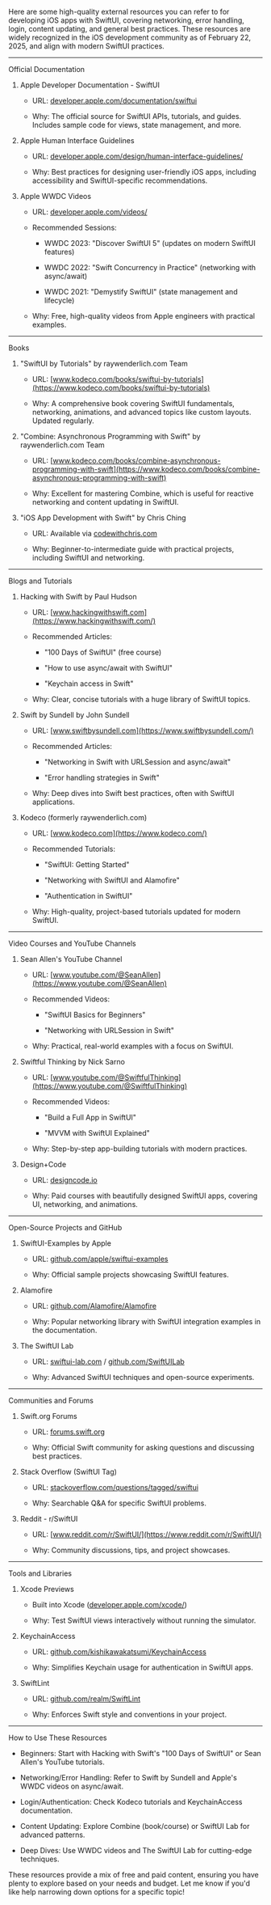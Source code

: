 Here are some high-quality external resources you can refer to for developing iOS apps with SwiftUI, covering networking, error handling, login, content updating, and general best practices. These resources are widely recognized in the iOS development community as of February 22, 2025, and align with modern SwiftUI practices.

* * * * *

Official Documentation

1.  Apple Developer Documentation - SwiftUI

    -   URL: [developer.apple.com/documentation/swiftui](https://developer.apple.com/documentation/swiftui)

    -   Why: The official source for SwiftUI APIs, tutorials, and guides. Includes sample code for views, state management, and more.

2.  Apple Human Interface Guidelines

    -   URL: [developer.apple.com/design/human-interface-guidelines/](https://developer.apple.com/design/human-interface-guidelines/)

    -   Why: Best practices for designing user-friendly iOS apps, including accessibility and SwiftUI-specific recommendations.

3.  Apple WWDC Videos

    -   URL: [developer.apple.com/videos/](https://developer.apple.com/videos/)

    -   Recommended Sessions:

        -   WWDC 2023: "Discover SwiftUI 5" (updates on modern SwiftUI features)

        -   WWDC 2022: "Swift Concurrency in Practice" (networking with async/await)

        -   WWDC 2021: "Demystify SwiftUI" (state management and lifecycle)

    -   Why: Free, high-quality videos from Apple engineers with practical examples.

* * * * *

Books

1.  "SwiftUI by Tutorials" by raywenderlich.com Team

    -   URL: [www.kodeco.com/books/swiftui-by-tutorials](https://www.kodeco.com/books/swiftui-by-tutorials)

    -   Why: A comprehensive book covering SwiftUI fundamentals, networking, animations, and advanced topics like custom layouts. Updated regularly.

2.  "Combine: Asynchronous Programming with Swift" by raywenderlich.com Team

    -   URL: [www.kodeco.com/books/combine-asynchronous-programming-with-swift](https://www.kodeco.com/books/combine-asynchronous-programming-with-swift)

    -   Why: Excellent for mastering Combine, which is useful for reactive networking and content updating in SwiftUI.

3.  "iOS App Development with Swift" by Chris Ching

    -   URL: Available via [codewithchris.com](https://codewithchris.com/)

    -   Why: Beginner-to-intermediate guide with practical projects, including SwiftUI and networking.

* * * * *

Blogs and Tutorials

1.  Hacking with Swift by Paul Hudson

    -   URL: [www.hackingwithswift.com](https://www.hackingwithswift.com/)

    -   Recommended Articles:

        -   "100 Days of SwiftUI" (free course)

        -   "How to use async/await with SwiftUI"

        -   "Keychain access in Swift"

    -   Why: Clear, concise tutorials with a huge library of SwiftUI topics.

2.  Swift by Sundell by John Sundell

    -   URL: [www.swiftbysundell.com](https://www.swiftbysundell.com/)

    -   Recommended Articles:

        -   "Networking in Swift with URLSession and async/await"

        -   "Error handling strategies in Swift"

    -   Why: Deep dives into Swift best practices, often with SwiftUI applications.

3.  Kodeco (formerly raywenderlich.com)

    -   URL: [www.kodeco.com](https://www.kodeco.com/)

    -   Recommended Tutorials:

        -   "SwiftUI: Getting Started"

        -   "Networking with SwiftUI and Alamofire"

        -   "Authentication in SwiftUI"

    -   Why: High-quality, project-based tutorials updated for modern SwiftUI.

* * * * *

Video Courses and YouTube Channels

1.  Sean Allen's YouTube Channel

    -   URL: [www.youtube.com/@SeanAllen](https://www.youtube.com/@SeanAllen)

    -   Recommended Videos:

        -   "SwiftUI Basics for Beginners"

        -   "Networking with URLSession in Swift"

    -   Why: Practical, real-world examples with a focus on SwiftUI.

2.  Swiftful Thinking by Nick Sarno

    -   URL: [www.youtube.com/@SwiftfulThinking](https://www.youtube.com/@SwiftfulThinking)

    -   Recommended Videos:

        -   "Build a Full App in SwiftUI"

        -   "MVVM with SwiftUI Explained"

    -   Why: Step-by-step app-building tutorials with modern practices.

3.  Design+Code

    -   URL: [designcode.io](https://designcode.io/)

    -   Why: Paid courses with beautifully designed SwiftUI apps, covering UI, networking, and animations.

* * * * *

Open-Source Projects and GitHub

1.  SwiftUI-Examples by Apple

    -   URL: [github.com/apple/swiftui-examples](https://github.com/apple/swiftui-examples)

    -   Why: Official sample projects showcasing SwiftUI features.

2.  Alamofire

    -   URL: [github.com/Alamofire/Alamofire](https://github.com/Alamofire/Alamofire)

    -   Why: Popular networking library with SwiftUI integration examples in the documentation.

3.  The SwiftUI Lab

    -   URL: [swiftui-lab.com](https://swiftui-lab.com/) / [github.com/SwiftUILab](https://github.com/SwiftUILab)

    -   Why: Advanced SwiftUI techniques and open-source experiments.

* * * * *

Communities and Forums

1.  Swift.org Forums

    -   URL: [forums.swift.org](https://forums.swift.org/)

    -   Why: Official Swift community for asking questions and discussing best practices.

2.  Stack Overflow (SwiftUI Tag)

    -   URL: [stackoverflow.com/questions/tagged/swiftui](https://stackoverflow.com/questions/tagged/swiftui)

    -   Why: Searchable Q&A for specific SwiftUI problems.

3.  Reddit - r/SwiftUI

    -   URL: [www.reddit.com/r/SwiftUI/](https://www.reddit.com/r/SwiftUI/)

    -   Why: Community discussions, tips, and project showcases.

* * * * *

Tools and Libraries

1.  Xcode Previews

    -   Built into Xcode ([developer.apple.com/xcode/](https://developer.apple.com/xcode/))

    -   Why: Test SwiftUI views interactively without running the simulator.

2.  KeychainAccess

    -   URL: [github.com/kishikawakatsumi/KeychainAccess](https://github.com/kishikawakatsumi/KeychainAccess)

    -   Why: Simplifies Keychain usage for authentication in SwiftUI apps.

3.  SwiftLint

    -   URL: [github.com/realm/SwiftLint](https://github.com/realm/SwiftLint)

    -   Why: Enforces Swift style and conventions in your project.

* * * * *

How to Use These Resources

-   Beginners: Start with Hacking with Swift's "100 Days of SwiftUI" or Sean Allen's YouTube tutorials.

-   Networking/Error Handling: Refer to Swift by Sundell and Apple's WWDC videos on async/await.

-   Login/Authentication: Check Kodeco tutorials and KeychainAccess documentation.

-   Content Updating: Explore Combine (book/course) or SwiftUI Lab for advanced patterns.

-   Deep Dives: Use WWDC videos and The SwiftUI Lab for cutting-edge techniques.

These resources provide a mix of free and paid content, ensuring you have plenty to explore based on your needs and budget. Let me know if you'd like help narrowing down options for a specific topic!